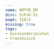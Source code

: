 ```yaml
---
name: AMTYB_EM
disc: SiFoX-51
page: 318/2
missing: true
tags:
- Eurosonderzeichen
- Französisch
---
```

